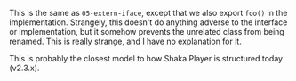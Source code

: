 This is the same as `05-extern-iface`, except that we also export `foo()` in the
implementation.  Strangely, this doesn't do anything adverse to the interface or
implementation, but it somehow prevents the unrelated class from being renamed.
This is really strange, and I have no explanation for it.

This is probably the closest model to how Shaka Player is structured today
(v2.3.x).
